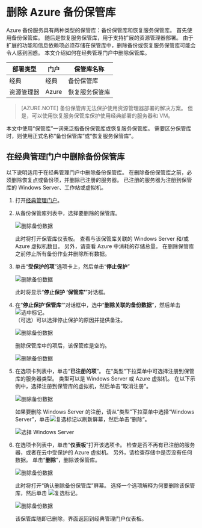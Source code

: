 <properties
    pageTitle=" 删除 Azure 中的备份保管库 | Azure "
    description="如何删除 Azure 备份和恢复服务保管库。 备份保管库可以称为 Azure 云保管库或 Azure 恢复保管库。 在经典管理门户无法删除备份保管库时对问题进行故障排除。"
    services="service-name"
    documentationcenter="dev-center-name"
    author="markgalioto"
    manager="carmonm"
    editor=""
    translationtype="Human Translation" />
<tags
    ms.assetid="5fa08157-2612-4020-bd90-f9e3c3bc1806"
    ms.service="backup"
    ms.devlang="na"
    ms.topic="article"
    ms.tgt_pltfrm="na"
    ms.workload="storage-backup-recovery"
    ms.date="3/14/2017"
    wacn.date="04/24/2017"
    ms.author="markgal;trinadhk"
    ms.sourcegitcommit="a114d832e9c5320e9a109c9020fcaa2f2fdd43a9"
    ms.openlocfilehash="89a728b2ede78b04ef58beca7b2545bf505a965d"
    ms.lasthandoff="04/14/2017" />

# <a name="delete-an-azure-backup-vault"></a>删除 Azure 备份保管库
Azure 备份服务具有两种类型的保管库：备份保管库和恢复服务保管库。 首先使用备份保管库。 随后是恢复服务保管库，用于支持扩展的资源管理器部署。 由于扩展的功能和信息依赖项必须存储在保管库中，删除备份或恢复服务保管库可能会令人感到困惑。 本文介绍如何在经典管理门户中删除保管库。  

| **部署类型** | **门户** | **保管库名称** |
| --- | --- | --- |
| 经典 |经典 |备份保管库 |
| 资源管理器 |Azure |恢复服务保管库 |

> [AZURE.NOTE]
> 备份保管库无法保护使用资源管理器部署的解决方案。 但是，可以使用恢复服务保管库保护使用经典部署的服务器和 VM。  
>
>

本文中使用“保管库”一词来泛指备份保管库或恢复服务保管库。 需要区分保管库时，则使用正式名称“备份保管库”或“恢复服务保管库”。

## <a name="delete-a-backup-vault-in-classic-management-portal"></a>在经典管理门户中删除备份保管库
以下说明适用于在经典管理门户中删除备份保管库。 在删除备份保管库之前，必须删除恢复点或备份项，并删除已注册的服务器。 已注册的服务器为注册到保管库的 Windows Server、工作站或虚拟机。

1. 打开[经典管理门户](https://manage.windowsazure.cn)。

2. 从备份保管库列表中，选择要删除的保管库。

    ![删除备份数据](./media/backup-azure-delete-vault/classic-portal-delete-vault-open-vault.png)

    此时将打开保管库仪表板。 查看与该保管库关联的 Windows Server 和/或 Azure 虚拟机数目。 另外，请查看 Azure 中消耗的存储总量。 在删除保管库之前停止所有备份作业并删除所有数据。

3. 单击“**受保护的项**”选项卡上，然后单击“**停止保护**”

    ![删除备份数据](./media/backup-azure-delete-vault/classic-portal-delete-vault-stop-protect.png)

    此时将显示“**停止保护 ‘保管库’**”对话框。
4. 在“**停止保护‘保管库’**”对话框中，选中“**删除关联的备份数据**”，然后单击![选中标记](./media/backup-azure-delete-vault/checkmark.png)。 <br/>
   （可选）可以选择停止保护的原因并提供备注。

    ![删除备份数据](./media/backup-azure-delete-vault/classic-portal-delete-vault-verify-stop-protect.png)

    删除保管库中的项后，该保管库是空的。

    ![删除备份数据](./media/backup-azure-delete-vault/classic-portal-delete-vault-post-delete-data.png)

5. 在选项卡列表中，单击“**已注册的项**”。 在“类型”下拉菜单中可选择注册到保管库的服务器类型。 类型可以是 Windows Server 或 Azure 虚拟机。 在以下示例中，选择注册到保管库的虚拟机，然后单击“取消注册”。

    ![删除备份数据](./media/backup-azure-delete-vault/classic-portal-unregister.png)

    如果要删除 Windows Server 的注册，请从“类型”下拉菜单中选择“Windows Server”，单击![复选标记](./media/backup-azure-delete-vault/checkmark.png)以刷新屏幕，然后单击“删除”。 <br/>

    ![选择 Windows Server](./media/backup-azure-delete-vault/select-windows-server.png)

6. 在选项卡列表中，单击“**仪表板**”打开该选项卡。 检查是否不再有已注册的服务器，或者在云中受保护的 Azure 虚拟机。 另外，请检查存储中是否没有任何数据。 单击“**删除**”，删除该保管库。

    ![删除备份数据](./media/backup-azure-delete-vault/classic-portal-list-of-tabs-dashboard.png)

    此时将打开“确认删除备份保管库”屏幕。 选择一个选项解释为何要删除该保管库，然后单击 ![复选标记](./media/backup-azure-delete-vault/checkmark.png)。 <br/>

    ![删除备份数据](./media/backup-azure-delete-vault/classic-portal-delete-vault-confirmation-1.png)

    该保管库随即已删除，界面返回到经典管理门户仪表板。

<!---Update_Description: wording update -->